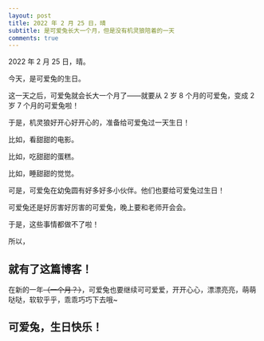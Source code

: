 ```yaml
---
layout: post
title: 2022 年 2 月 25 日，晴
subtitle: 是可爱兔长大一个月，但是没有机灵狼陪着的一天
comments: true
---
```


2022 年 2 月 25 日，晴。

今天，是可爱兔的生日。

这一天之后，可爱兔就会长大一个月了——就要从 2 岁 8 个月的可爱兔，变成 2 岁 7 个月的可爱兔啦！

于是，机灵狼好开心好开心的，准备给可爱兔过一天生日！

比如，看甜甜的电影。

比如，吃甜甜的蛋糕。

比如，睡甜甜的觉觉。

可是，可爱兔在幼兔圆有好多好多小伙伴。他们也要给可爱兔过生日！

可爱兔还是好厉害好厉害的可爱兔，晚上要和老师开会会。

于是，这些事情都做不了啦！

所以，

## 就有了这篇博客！

在新的一年<del>（一个月？）</del>，可爱兔也要继续可可爱爱，开开心心，漂漂亮亮，萌萌哒哒，软软乎乎，乖乖巧巧下去哦~

## 可爱兔，生日快乐！

